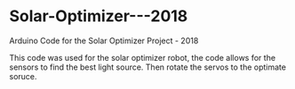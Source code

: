 # Solar-Optimizer---2018
Arduino Code for the Solar Optimizer Project - 2018

This code was used for the solar optimizer robot, the code allows for the sensors to find the best light source. Then rotate the servos to the optimate soruce.
